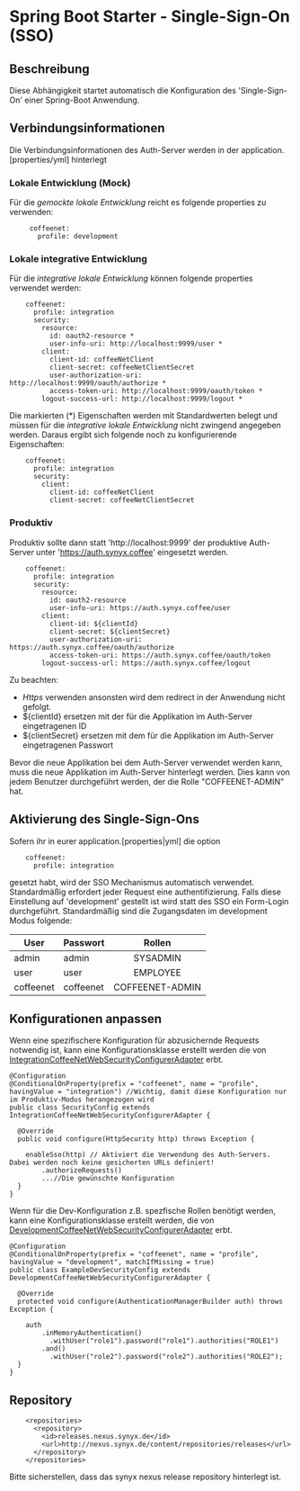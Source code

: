 # Spring Boot Starter - Single-Sign-On (SSO)

## Beschreibung
Diese Abhängigkeit startet automatisch die Konfiguration des 'Single-Sign-On' einer Spring-Boot Anwendung.


## Verbindungsinformationen

Die Verbindungsinformationen des Auth-Server werden in der application.[properties/yml] hinterlegt

### Lokale Entwicklung (Mock)

Für die _gemockte lokale Entwicklung_ reicht es folgende properties zu verwenden:

         coffeenet:
           profile: development

### Lokale integrative Entwicklung

Für die _integrative lokale Entwicklung_ können folgende properties verwendet werden:

        coffeenet:
          profile: integration
          security:
            resource:
              id: oauth2-resource *
              user-info-uri: http://localhost:9999/user *
            client:
              client-id: coffeeNetClient
              client-secret: coffeeNetClientSecret
              user-authorization-uri: http://localhost:9999/oauth/authorize *
              access-token-uri: http://localhost:9999/oauth/token *
            logout-success-url: http://localhost:9999/logout *

Die markierten (*) Eigenschaften werden mit Standardwerten belegt und müssen für die _integrative lokale Entwicklung_ nicht zwingend angegeben werden.
Daraus ergibt sich folgende noch zu konfigurierende Eigenschaften:

        coffeenet:
          profile: integration
          security:
            client:
              client-id: coffeeNetClient
              client-secret: coffeeNetClientSecret

### Produktiv

Produktiv sollte dann statt 'http://localhost:9999' der produktive Auth-Server unter 'https://auth.synyx.coffee' eingesetzt werden.

        coffeenet:
          profile: integration
          security:
            resource:
              id: oauth2-resource
              user-info-uri: https://auth.synyx.coffee/user
            client:
              client-id: ${clientId}
              client-secret: ${clientSecret}
              user-authorization-uri: https://auth.synyx.coffee/oauth/authorize
              access-token-uri: https://auth.synyx.coffee/oauth/token
            logout-success-url: https://auth.synyx.coffee/logout

Zu beachten:
* *Https* verwenden ansonsten wird dem redirect in der Anwendung nicht gefolgt.
* ${clientId} ersetzen mit der für die Applikation im Auth-Server eingetragenen ID
* ${clientSecret} ersetzen mit dem für die Applikation im Auth-Server eingetragenen Passwort

Bevor die neue Applikation bei dem Auth-Server verwendet werden kann, muss die neue Applikation im Auth-Server hinterlegt werden.
Dies kann von jedem Benutzer durchgeführt werden, der die Rolle "COFFEENET-ADMIN" hat.


## Aktivierung des Single-Sign-Ons

Sofern ihr in eurer application.[properties|yml] die option

        coffeenet:
          profile: integration

gesetzt habt, wird der SSO Mechanismus automatisch verwendet. Standardmäßig erfordert jeder Request eine authentifizierung.
Falls diese Einstellung auf 'development' gestellt ist wird statt des SSO ein Form-Login durchgeführt.
Standardmäßig sind die Zugangsdaten im development Modus folgende:

| User       | Passwort   | Rollen   |
| ---------- |------------| :-------:|
| admin      | admin      | SYSADMIN |
| user       | user       | EMPLOYEE |
| coffeenet  | coffeenet  | COFFEENET-ADMIN |



## Konfigurationen anpassen

Wenn eine spezifischere Konfiguration für abzusichernde Requests notwendig ist, kann eine Konfigurationsklasse erstellt werden die von [IntegrationCoffeeNetWebSecurityConfigurerAdapter](https://gitlab.synyx.de/coffeenet/coffeenet-autoconfigure/blob/master/src/main/java/coffee/synyx/autoconfigure/security/config/integration/IntegrationCoffeeNetWebSecurityConfigurerAdapter.java)
erbt.

    @Configuration
    @ConditionalOnProperty(prefix = "coffeenet", name = "profile", havingValue = "integration") //Wichtig, damit diese Konfiguration nur im Produktiv-Modus herangezogen wird
    public class SecurityConfig extends IntegrationCoffeeNetWebSecurityConfigurerAdapter {

      @Override
      public void configure(HttpSecurity http) throws Exception {

        enableSso(http) // Aktiviert die Verwendung des Auth-Servers. Dabei werden noch keine gesicherten URLs definiert!
            .authorizeRequests()
            ...//Die gewünschte Konfiguration
      }
    }

Wenn für die Dev-Konfiguration z.B. spezfische Rollen benötigt werden, kann eine Konfigurationsklasse erstellt werden, die von [DevelopmentCoffeeNetWebSecurityConfigurerAdapter](https://gitlab.synyx.de/coffeenet/coffeenet-autoconfigure/blob/master/src/main/java/coffee/synyx/autoconfigure/security/config/development/DevelopmentCoffeeNetWebSecurityConfigurerAdapter.java) erbt.

    @Configuration
    @ConditionalOnProperty(prefix = "coffeenet", name = "profile", havingValue = "development", matchIfMissing = true)
    public class ExampleDevSecurityConfig extends DevelopmentCoffeeNetWebSecurityConfigurerAdapter {

      @Override
      protected void configure(AuthenticationManagerBuilder auth) throws Exception {

        auth
            .inMemoryAuthentication()
              .withUser("role1").password("role1").authorities("ROLE1")
            .and()
              .withUser("role2").password("role2").authorities("ROLE2");
      }
    }
## Repository

        <repositories>
          <repository>
            <id>releases.nexus.synyx.de</id>
            <url>http://nexus.synyx.de/content/repositories/releases</url>
          </repository>
        </repositories>

Bitte sicherstellen, dass das synyx nexus release repository hinterlegt ist.
